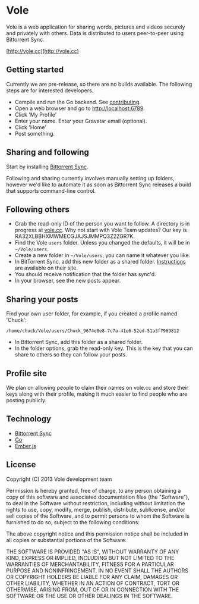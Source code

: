 Vole
====

Vole is a web application for sharing words, pictures and videos securely and privately with others. Data is distributed to users peer-to-peer using Bittorrent Sync.

[http://vole.cc](http://vole.cc)

Getting started
---------------

Currently we are pre-release, so there are no builds available. The following steps are for interested developers.

* Compile and run the Go backend. See [contributing](https://github.com/vole/vole/blob/master/CONTRIBUTING.md).
* Open a web browser and go to [http://localhost:6789](http://localhost:6789).
* Click 'My Profile'
* Enter your name. Enter your Gravatar email (optional).
* Click 'Home'
* Post something.

Sharing and following
---------------------

Start by installing [Bittorrent Sync](http://labs.bittorrent.com/experiments/sync.html).

Following and sharing currently involves manually setting up folders, however we'd like to automate it as soon as Bittorrent Sync releases a build that supports command-line control.

Following others
----------------

* Grab the read-only ID of the person you want to follow. A directory is in progress at [vole.cc](http://vole.cc). Why not start with Vole Team updates? Our key is RA32XLBBHXMWMECGJAJSJMMPQ3Z2ZGR7K.
* Find the Vole `users` folder. Unless you changed the defaults, it will be in `~/Vole/users`.
* Create a new folder in `~/Vole/users`, you can name it whatever you like.
* In BitTorrent Sync, add this new folder as a shared folder. [Instructions](http://labs.bittorrent.com/experiments/sync/get-started.html) are available on their site.
* You should receive notification that the folder has sync'd.
* In your browser, see the new posts appear.

Sharing your posts
------------------

Find your own user folder, for example, if you created a profile named 'Chuck':

    /home/chuck/Vole/users/Chuck_9674e8e8-7c7a-41e6-52ed-51a3f7969812

* In Bittorrent Sync, add this folder as a shared folder.
* In the folder options, grab the read-only key. This is the key that you can share to others so they can follow your posts.

Profile site
------------

We plan on allowing people to claim their names on vole.cc and store their keys along with their profile, making it much easier to find people who are posting publicly.

Technology
----------

* [Bittorrent Sync](http://labs.bittorrent.com/experiments/sync.html)
* [Go](http://golang.org/)
* [Ember.js](http://emberjs.com/)

License
-------

Copyright (C) 2013 Vole development team

Permission is hereby granted, free of charge, to any person obtaining a copy of
this software and associated documentation files (the "Software"), to deal in
the Software without restriction, including without limitation the rights to
use, copy, modify, merge, publish, distribute, sublicense, and/or sell copies
of the Software, and to permit persons to whom the Software is furnished to do
so, subject to the following conditions:

The above copyright notice and this permission notice shall be included in all
copies or substantial portions of the Software.

THE SOFTWARE IS PROVIDED "AS IS", WITHOUT WARRANTY OF ANY KIND, EXPRESS OR
IMPLIED, INCLUDING BUT NOT LIMITED TO THE WARRANTIES OF MERCHANTABILITY,
FITNESS FOR A PARTICULAR PURPOSE AND NONINFRINGEMENT. IN NO EVENT SHALL THE
AUTHORS OR COPYRIGHT HOLDERS BE LIABLE FOR ANY CLAIM, DAMAGES OR OTHER
LIABILITY, WHETHER IN AN ACTION OF CONTRACT, TORT OR OTHERWISE, ARISING FROM,
OUT OF OR IN CONNECTION WITH THE SOFTWARE OR THE USE OR OTHER DEALINGS IN THE
SOFTWARE.
